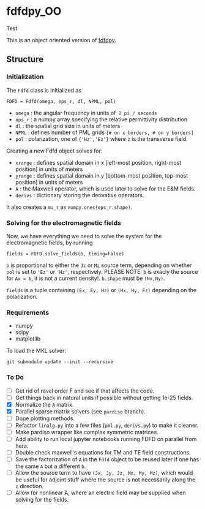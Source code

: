 # fdfdpy_OO

Test

This is an object oriented version of [fdfdpy](https://github.com/fancompute/fdfdpy).

## Structure

### Initialization

The `Fdfd` class is initialized as

	FDFD = Fdfd(omega, eps_r, dl, NPML, pol)

- `omega` : the angular frequency in units of` 2 pi / seconds`
- `eps_r` : a numpy array specifying the relative permittivity distribution
- `dl` : the spatial grid size in units of meters
- `NPML` : defines number of PML grids `[# on x borders, # on y borders]`
- `pol` : polarization, one of `{'Hz','Ez'}` where `z` is the transverse field.

Creating a new Fdfd object solves for:

- `xrange` : defines spatial domain in x [left-most position, right-most position] in units of meters
- `yrange` : defines spatial domain in y [bottom-most position, top-most position] in units of meters
- `A` : the Maxwell operator, which is used later to solve for the E&M fields.
- `derivs` : dictionary storing the derivative operators.

It also creates a `mu_r` as `numpy.ones(eps_r.shape)`. 

### Solving for the electromagnetic fields

Now, we have everything we need to solve the system for the electromagnetic fields, by running

	fields = FDFD.solve_fields(b, timing=False)
	
`b` is proportional to either the `Jz` or `Mz` source term, depending on whether `pol` is set to `'Ez'` or `'Hz'`, respectively.  PLEASE NOTE: `b` is exacly the source for `Ax = b`, it is not a current density!.  `b.shape` must be `(Nx,Ny)`.

`fields` is a tuple containing `(Ex, Ey, Hz)` or `(Hx, Hy, Ez)` depending on the polarization.

### Requirements

- numpy
- scipy
- matplotlib

To load the MKL solver:

	git submodule update --init --recursive

### To Do
- [ ] Get rid of ravel order F and see if that affects the code.
- [ ] Get things back in natural units if possible without getting 1e-25 fields.
- [x] Normalize the `A` matrix.
- [x] Parallel sparse matrix solvers (see `pardiso` branch).
- [ ] Dope plotting methods.
- [ ] Refactor `linalg.py` into a few files (`pml.py`, `derivs.py`) to make it cleaner.
- [ ] Make pardiso wrapper like complex symmetric matrices.
- [ ] Add ability to run local jupyter notebooks running FDFD on parallel from hera.
- [ ] Double check maxwell's equations for TM and TE field constructions.
- [ ] Save the factorization of `A` in the `Fdfd` object to be reused later if one has the same `A` but a different `b`.
- [ ] Allow the source term to have `(Jx, Jy, Jz, Mx, My, Mz)`, which would be useful for adjoint stuff where the source is not necessarily along the `z` direction.
- [ ] Allow for nonlinear A, where an electric field may be supplied when solving for the fields.
